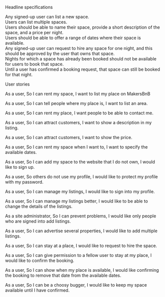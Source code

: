 Headline specifications

Any signed-up user can list a new space.  
Users can list multiple spaces.  
Users should be able to name their space, provide a short description of the space, and a price per night.  
Users should be able to offer a range of dates where their space is available.  
Any signed-up user can request to hire any space for one night, and this should be approved by the user that owns that space.  
Nights for which a space has already been booked should not be available for users to book that space.  
Until a user has confirmed a booking request, that space can still be booked for that night.  


User stories

As a user,
So I can rent my space,
I want to list my place on MakersBnB

As a user,
So I can tell people where my place is,
I want to list an area.

As a user,
So I can rent my place,
I want people to be able to contact me.

As a user,
So I can attract customers,
I want to show a description in my listing.

As a user,
So I can attract customers,
I want to show the price.

As a user,
So I can rent my space when I want to,
I want to specify the available dates.

As a user,
So I can add my space to the website that I do not own,
I would like to sign up.

As a user,
So others do not use my profile,
I would like to protect my profile with my password.

As a user,
So I can manage my listings,
I would like to sign into my profile.

As a user,
So I can manage my listings better,
I would like to be able to change the details of the listings.

As a site administrator,
So I can prevent problems,
I would like only people who are signed into add listings.

As a user,
So I can advertise several properties,
I would like to add multiple listings.

As a user,
So I can stay at a place,
I would like to request to hire the space.

As a user,
So I can give permission to a fellow user to stay at my place,
I would like to confirm the booking.

As a user,
So I can show when my place is available,
I would like confirming the booking to remove that date from the available dates.

As a user,
So I can be a choosy bugger,
I would like to keep my space available until I have confirmed.
